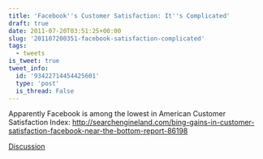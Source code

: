 ```yaml
---
title: 'Facebook''s Customer Satisfaction: It''s Complicated'
draft: true
date: 2011-07-20T03:51:25+00:00
slug: '201107200351-facebook-satisfaction-complicated'
tags:
  - tweets
is_tweet: true
tweet_info:
  id: '93422714454425601'
  type: 'post'
  is_thread: False
---
```




Apparently Facebook is among the lowest in American Customer Satisfaction Index: <http://searchengineland.com/bing-gains-in-customer-satisfaction-facebook-near-the-bottom-report-86198>

[Discussion](https://x.com/sytelus/status/93422714454425601)
